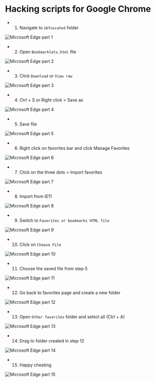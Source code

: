 # Hacking scripts for Google Chrome

* 1. Navigate to `obfuscated` folder

![Microsoft Edge part 1](https://github.com/takinekotfs/school-hacks/blob/master/Blooket/tutorial/edge/part%20(1).png)

* 2. Open `Bookmarklets.html` file

![Microsoft Edge part 2](https://github.com/takinekotfs/school-hacks/blob/master/Blooket/tutorial/edge/part%20(2).png)

* 3. Click `Download` or `View raw`

![Microsoft Edge part 3](https://github.com/takinekotfs/school-hacks/blob/master/Blooket/tutorial/edge/part%20(3).png)

* 4. Ctrl + S or Right click > Save as

![Microsoft Edge part 4](https://github.com/takinekotfs/school-hacks/blob/master/Blooket/tutorial/edge/part%20(4).png)

* 5. Save file

![Microsoft Edge part 5](https://github.com/takinekotfs/school-hacks/blob/master/Blooket/tutorial/edge/part%20(5).png)

* 6. Right click on favorites bar and click Manage Favorites

![Microsoft Edge part 6](https://github.com/takinekotfs/school-hacks/blob/master/Blooket/tutorial/edge/part%20(6).png)

* 7. Click on the three dots > Import favorites

![Microsoft Edge part 7](https://github.com/takinekotfs/school-hacks/blob/master/Blooket/tutorial/edge/part%20(7).png)

* 8. Import from IE11

![Microsoft Edge part 8](https://github.com/takinekotfs/school-hacks/blob/master/Blooket/tutorial/edge/part%20(8).png)

* 9. Switch to `Favorites or bookmarks HTML file`

![Microsoft Edge part 9](https://github.com/takinekotfs/school-hacks/blob/master/Blooket/tutorial/edge/part%20(9).png)

* 10. Click on `Choose File`

![Microsoft Edge part 10](https://github.com/takinekotfs/school-hacks/blob/master/Blooket/tutorial/edge/part%20(10).png)

* 11. Choose the saved file from step 5

![Microsoft Edge part 11](https://github.com/takinekotfs/school-hacks/blob/master/Blooket/tutorial/edge/part%20(11).png)

* 12. Go back to favorites page and create a new folder

![Microsoft Edge part 12](https://github.com/takinekotfs/school-hacks/blob/master/Blooket/tutorial/edge/part%20(12).png)

* 13. Open `Other favorites` folder and select all (Ctrl + A)

![Microsoft Edge part 13](https://github.com/takinekotfs/school-hacks/blob/master/Blooket/tutorial/edge/part%20(13).png)

* 14. Drag to folder created in step 12

![Microsoft Edge part 14](https://github.com/takinekotfs/school-hacks/blob/master/Blooket/tutorial/edge/part%20(14).png)

* 15. Happy cheating

![Microsoft Edge part 15](https://github.com/takinekotfs/school-hacks/blob/master/Blooket/tutorial/edge/part%20(15).png)
